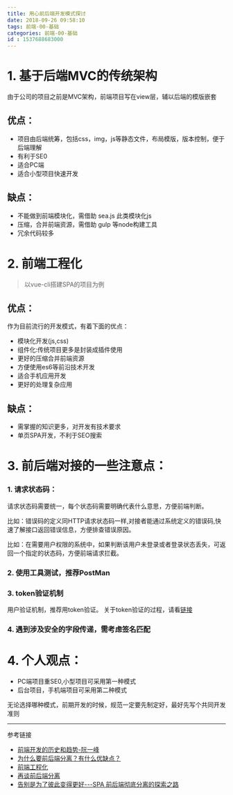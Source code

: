 ```yaml
---
title: 用心前后端开发模式探讨
date: 2018-09-26 09:58:10
tags: 前端-00-基础
categories: 前端-00-基础
id : 1537688683000
---
```

# 1. 基于后端MVC的传统架构

由于公司的项目之前是MVC架构，前端项目写在view层，辅以后端的模版嵌套

## 优点：

- 项目由后端统筹，包括css，img，js等静态文件，布局模版，版本控制，便于后端理解
- 有利于SE0
- 适合PC端
- 适合小型项目快速开发

## 缺点：

- 不能做到前端模块化，需借助 sea.js 此类模块化js
- 压缩，合并前端资源，需借助 gulp 等node构建工具
- 冗余代码较多


# 2. 前端工程化

> 以vue-cli搭建SPA的项目为例 

## 优点：

作为目前流行的开发模式，有着下面的优点：

- 模块化开发(js,css)
- 组件化:传统项目更多是封装成插件使用
- 更好的压缩合并前端资源
- 方便使用es6等前沿技术开发
- 适合手机应用开发
- 更好的处理复杂应用

## 缺点：

- 需掌握的知识更多，对开发有技术要求
- 单页SPA开发，不利于SEO搜索


# 3. 前后端对接的一些注意点：

### 1. 请求状态码：

请求状态码需要统一，每个状态码需要明确代表什么意思，方便前端判断。

比如：错误码的定义同HTTP请求状态码一样,对接者能通过系统定义的错误码,快速了解接口返回错误信息，方便排查错误原因。

比如：在需要用户权限的系统中，如果判断该用户未登录或者登录状态丢失，可返回一个指定的状态码，方便前端请求拦截。

### 2. 使用工具测试，推荐PostMan

### 3. token验证机制

用户验证机制，推荐用token验证。
关于token验证的过程，请看[链接](https://www.cnblogs.com/muziyun1992/p/6760931.html)

### 4. 遇到涉及安全的字段传递，需考虑签名匹配


# 4. 个人观点：
- PC端项目重SE0,小型项目可采用第一种模式
- 后台项目，手机端项目可采用第二种模式

无论选择哪种模式，前期开发的时候，规范一定要先制定好，最好先写个共同开发准则

---

参考链接
- [前端开发的历史和趋势-阮一峰](https://github.com/ruanyf/jstraining/blob/master/docs/history.md)
- [为什么要前后端分离？有什么优缺点？](https://www.jianshu.com/p/1fe4d27ebcf1)
- [前端工程化](https://segmentfault.com/a/1190000016226284)
- [再谈前后端分离](https://juejin.im/post/5a2cf50651882510b27550ba)
- [告别是为了彼此变得更好---SPA 前后端彻底分离的探索之路](https://juejin.im/post/5a5dd832518825732472321b)






